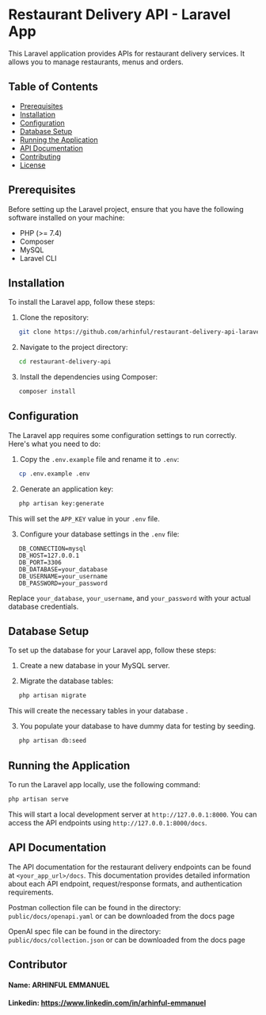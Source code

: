 # Restaurant Delivery API - Laravel App

This Laravel application provides APIs for restaurant delivery 
services. It allows you to manage restaurants, menus and orders.

## Table of Contents

- [Prerequisites](#prerequisites)
- [Installation](#installation)
- [Configuration](#configuration)
- [Database Setup](#database-setup)
- [Running the Application](#running-the-application)
- [API Documentation](#api-documentation)
- [Contributing](#contributor)
- [License](#license)

## Prerequisites

Before setting up the Laravel project, ensure that you have the following software installed on your machine:

- PHP (>= 7.4)
- Composer
- MySQL
- Laravel CLI

## Installation

To install the Laravel app, follow these steps:

1. Clone the repository:

```bash
   git clone https://github.com/arhinful/restaurant-delivery-api-laravel.git
```
2. Navigate to the project directory:
```bash
   cd restaurant-delivery-api
```
3. Install the dependencies using Composer:
```bash
   composer install
```
## Configuration

The Laravel app requires some configuration settings to run correctly. Here's what you need to do:

1. Copy the `.env.example` file and rename it to `.env`:
```bash
   cp .env.example .env
```
2. Generate an application key:
```bash
   php artisan key:generate
```
   This will set the `APP_KEY` value in your `.env` file.

3. Configure your database settings in the `.env` file:
```
   DB_CONNECTION=mysql
   DB_HOST=127.0.0.1
   DB_PORT=3306
   DB_DATABASE=your_database
   DB_USERNAME=your_username
   DB_PASSWORD=your_password
```
   Replace `your_database`, `your_username`, and `your_password` with your actual database credentials.

## Database Setup

To set up the database for your Laravel app, follow these steps:

1. Create a new database in your MySQL server.

2. Migrate the database tables:
```bash
   php artisan migrate
```
This will create the necessary tables in your database .

3. You populate your database to have dummy data for testing 
by seeding.
```bash
   php artisan db:seed
```

## Running the Application

To run the Laravel app locally, use the following command:
```bash
php artisan serve
```
This will start a local development server at `http://127.0.0.1:8000`.
You can access the API endpoints using `http://127.0.0.1:8000/docs`.

## API Documentation

The API documentation for the restaurant delivery endpoints can be found at `<your_app_url>/docs`. This documentation provides detailed information about each API endpoint, request/response formats, and authentication requirements.

Postman collection file can be found in the directory:
`public/docs/openapi.yaml` or can be downloaded from the docs page

OpenAI spec file can be found in the directory:
`public/docs/collection.json` or can be downloaded from the docs page


## Contributor
#### Name: ARHINFUL EMMANUEL
#### Linkedin: https://www.linkedin.com/in/arhinful-emmanuel

